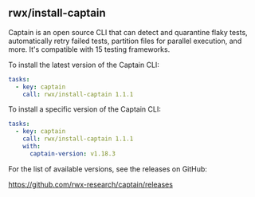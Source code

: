 ## rwx/install-captain

Captain is an open source CLI that can detect and quarantine flaky tests,
automatically retry failed tests, partition files for parallel execution,
and more. It's compatible with 15 testing frameworks.

To install the latest version of the Captain CLI:

```yaml
tasks:
  - key: captain
    call: rwx/install-captain 1.1.1
```

To install a specific version of the Captain CLI:

```yaml
tasks:
  - key: captain
    call: rwx/install-captain 1.1.1
    with:
      captain-version: v1.18.3
```

For the list of available versions, see the releases on GitHub:

https://github.com/rwx-research/captain/releases

